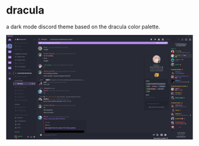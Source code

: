 # dracula
a dark mode discord theme based on the dracula color palette.

![Screenshot](./screenshot/screenshot.png)
